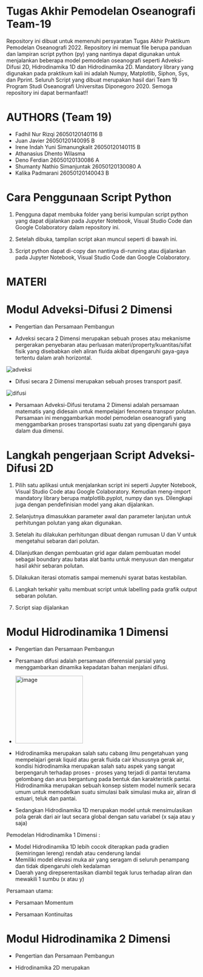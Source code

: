 # Tugas Akhir Pemodelan Oseanografi Team-19
Repository ini dibuat untuk memenuhi persyaratan Tugas Akhir Praktikum Pemodelan Oseanografi 2022. Repository ini memuat file berupa panduan dan lampiran script python (py) yang nantinya dapat digunakan untuk menjalankan beberapa model pemodelan oseanografi seperti Adveksi-Difusi 2D, Hidrodinamika 1D dan Hidrodinamika 2D. Mandatory library yang digunakan pada praktikum kali ini adalah Numpy, Matplotlib, Siphon, Sys, dan Pprint. Seluruh Script yang dibuat merupakan hasil dari Team 19 Program Studi Oseanografi Universitas Diponegoro 2020. Semoga repository ini dapat bermanfaat!! 
# AUTHORS (Team 19)
- Fadhil Nur Rizqi 26050120140116 B
- Juan Javier 26050120140095 B
- Irene Indah Yuni Simanungkalit 26050120140115 B
- Athanasius Dhento Wilasma
- Deno Ferdian 26050120130086 A	
- Shumanty Nathio Simanjuntak 26050120130080 A
- Kalika Padmarani 26050120140043 B
# Cara Penggunaan Script Python
1. Pengguna dapat membuka folder yang berisi kumpulan script python yang dapat dijalankan pada Jupyter Notebook, Visual Studio Code dan Google Colaboratory dalam repository ini. 
2. Setelah dibuka, tampilan script akan muncul seperti di bawah ini.


3. Script python dapat di-copy dan nantinya di-running atau dijalankan pada Jupyter Notebook, Visual Studio Code dan Google Colaboratory.
# MATERI
# Modul Adveksi-Difusi 2 Dimensi
- Pengertian dan Persamaan Pembangun
* Adveksi secara 2 Dimensi merupakan sebuah proses atau mekanisme pergerakan penyebaran atau perluasan materi/property/kuantitas/sifat fisik yang disebabkan oleh aliran fluida akibat dipengaruhi gaya-gaya tertentu dalam arah horizontal.

![adveksi](https://user-images.githubusercontent.com/105922449/169641685-f0855bc6-9db5-4832-8705-ecd86aa21344.JPG)

* Difusi secara 2 Dimensi merupakan sebuah proses transport pasif.

![difusi](https://user-images.githubusercontent.com/105922449/169641827-92a4786a-e6a3-4b84-a8b1-0e163e0ee8e9.JPG)

- Persamaan Adveksi-Difusi terutama 2 Dimensi adalah persamaan matematis yang didesain untuk mempelajari fenomena transpor polutan. Persamaan ini menggambarkan model pemodelan oseanografi yang menggambarkan proses transportasi suatu zat yang dipengaruhi gaya dalam dua dimensi.
# Langkah pengerjaan Script Adveksi-Difusi 2D
1. Pilih satu aplikasi untuk menjalankan script ini seperti Jupyter Notebook, Visual Studio Code atau Google Colaboratory. Kemudian meng-import mandatory library berupa matplotlib.pyplot, numpy dan sys. Dilengkapi juga dengan pendefinisian model yang akan dijalankan.
  
    
2. Selanjutnya dimasukkan parameter awal dan parameter lanjutan untuk perhitungan polutan yang akan digunakan.


3. Setelah itu dilakukan perhitungan dibuat dengan rumusan U dan V untuk mengetahui sebaran dari polutan.


4. Dilanjutkan dengan pembuatan grid agar dalam pembuatan model sebagai boundary atau batas alat bantu untuk menyusun dan mengatur hasil akhir sebaran polutan.


5. Dilakukan iterasi otomatis sampai memenuhi syarat batas kestabilan.


6. Langkah terkahir yaitu membuat script untuk labelling pada grafik output sebaran polutan.


7. Script siap dijalankan

# Modul Hidrodinamika 1 Dimensi
- Pengertian dan Persamaan Pembangun
* Persamaan difusi adalah persamaan diferensial parsial yang menggambarkan dinamika kepadatan bahan menjalani difusi.
* <img width="178" alt="image" src="https://user-images.githubusercontent.com/105969814/169646818-c4f9add5-e31a-4ab1-b656-aed812a36647.png">

* Hidrodinamika merupakan salah satu cabang ilmu pengetahuan yang mempelajari gerak liquid atau gerak fluida cair khususnya gerak air, kondisi hidrodinamika merupakan salah satu aspek yang sangat berpengaruh terhadap proses - proses yang terjadi di pantai terutama gelombang dan arus bergantung pada bentuk dan karakteristik pantai. Hidrodinamika merupakan sebuah konsep sistem model numerik secara umum untuk memodelkan suatu simulasi baik simulasi muka air, aliran di estuari, teluk dan pantai. 
* Sedangkan Hidrodinamika 1D merupakan model untuk mensimulasikan pola gerak dari air laut secara global dengan satu variabel (x saja atau y saja)

Pemodelan Hidrodinamika 1 Dimensi :
- Model Hidrodinamika 1D lebih cocok diterapkan pada gradien (kemiringan lereng) rendah atau cenderung landai
- Memiliki model elevasi muka air yang seragam di seluruh penampang dan tidak dipengaruhi oleh kedalaman
- Daerah yang direpserentasikan diambil tegak lurus terhadap aliran dan mewakili 1 sumbu (x atau y)

Persamaan utama:
- Persamaan Momentum


- Persamaan Kontinuitas 


# Modul Hidrodinamika 2 Dimensi
- Pengertian dan Persamaan Pembangun
* Hidrodinamika 2D merupakan

